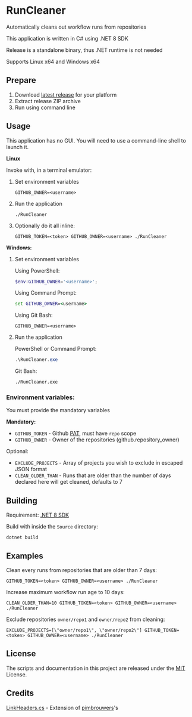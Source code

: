 # RunCleaner

Automatically cleans out workflow runs from repositories

This application is written in C# using .NET 8 SDK

Release is a standalone binary, thus .NET runtime is not needed

Supports Linux x64 and Windows x64

## Prepare

1. Download [latest release](https://github.com/gabor-kovac/runcleaner/releases/latest) for your platform
2. Extract release ZIP archive
3. Run using command line

## Usage

This application has no GUI. You will need to use a command-line shell to launch it.

**Linux**

Invoke with, in a terminal emulator:

1. Set environment variables

    ```shell
    GITHUB_OWNER=<username>
    ```

2. Run the application
    ```shell
    ./RunCleaner
    ```

3. Optionally do it all inline:
    ```shell
    GITHUB_TOKEN=<token> GITHUB_OWNER=<username> ./RunCleaner
    ```

**Windows:**

1. Set environment variables

    Using PowerShell:
    ```powershell
    $env:GITHUB_OWNER='<username>';
    ```

    Using Command Prompt:
    ```cmd
    set GITHUB_OWNER=<username>
    ```

    Using Git Bash:
    ```
    GITHUB_OWNER=<username>
    ```

2. Run the application

    PowerShell or Command Prompt:
    ```powershell
    .\RunCleaner.exe
    ```

    Git Bash:
    ```bash
    ./RunCleaner.exe
    ```

### Environment variables:

You must provide the mandatory variables

**Mandatory:**
* `GITHUB_TOKEN` - Github [PAT](https://docs.github.com/en/free-pro-team@latest/github/authenticating-to-github/creating-a-personal-access-token), must have `repo` scope
* `GITHUB_OWNER` - Owner of the repositories (github.repository_owner)

Optional:
* `EXCLUDE_PROJECTS` - Array of projects you wish to exclude in escaped JSON format
* `CLEAN_OLDER_THAN` - Runs that are older than the number of days declared here will get cleaned, defaults to 7

## Building

Requirement: [.NET 8 SDK](https://dotnet.microsoft.com/en-us/download/dotnet/8.0)

Build with inside the `Source` directory:
```shell
dotnet build
```

## Examples

Clean every runs from repositories that are older than 7 days:
```shell
GITHUB_TOKEN=<token> GITHUB_OWNER=<username> ./RunCleaner
```

Increase maximum workflow run age to 10 days:
```shell
CLEAN_OLDER_THAN=10 GITHUB_TOKEN=<token> GITHUB_OWNER=<username> ./RunCleaner
```

Exclude repositories `owner/repo1` and `owner/repo2` from cleaning:
```shell
EXCLUDE_PROJECTS=[\"owner/repo1\", \"owner/repo2\"] GITHUB_TOKEN=<token> GITHUB_OWNER=<username> ./RunCleaner
```

## License

The scripts and documentation in this project are released under the [MIT](LICENSE.md) License.

## Credits

[LinkHeaders.cs](Source/LinkHeaders.cs) - Extension of [pimbrouwers](https://gist.github.com/pimbrouwers/8f78e318ccfefff18f518a483997be29)'s